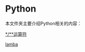 # Python

本文件夹主要介绍Python相关的内容：

[*/**运算符](https://github.com/lowkeyway/Embedded/blob/master/Software/Language/Python/**%E3%80%81*%20%E8%BF%90%E7%AE%97%E7%AC%A6.md)

[lamba](https://github.com/lowkeyway/Embedded/blob/master/Software/Language/Python/lambda.md)
